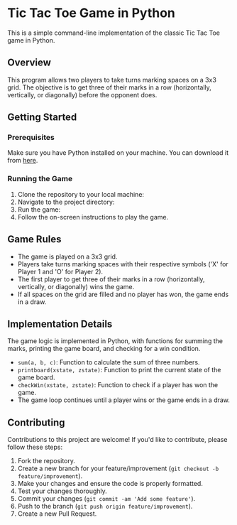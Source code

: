 # Tic Tac Toe Game in Python

This is a simple command-line implementation of the classic Tic Tac Toe game in Python.

## Overview

This program allows two players to take turns marking spaces on a 3x3 grid. The objective is to get three of their marks in a row (horizontally, vertically, or diagonally) before the opponent does.

## Getting Started

### Prerequisites

Make sure you have Python installed on your machine. You can download it from [here](https://www.python.org/downloads/).

### Running the Game

1. Clone the repository to your local machine:
2. Navigate to the project directory: 
3. Run the game:
4. Follow the on-screen instructions to play the game.

## Game Rules

- The game is played on a 3x3 grid.
- Players take turns marking spaces with their respective symbols ('X' for Player 1 and 'O' for Player 2).
- The first player to get three of their marks in a row (horizontally, vertically, or diagonally) wins the game.
- If all spaces on the grid are filled and no player has won, the game ends in a draw.

## Implementation Details

The game logic is implemented in Python, with functions for summing the marks, printing the game board, and checking for a win condition.

- `sum(a, b, c)`: Function to calculate the sum of three numbers.
- `printboard(xstate, zstate)`: Function to print the current state of the game board.
- `checkWin(xstate, zstate)`: Function to check if a player has won the game.
- The game loop continues until a player wins or the game ends in a draw.

## Contributing

Contributions to this project are welcome! If you'd like to contribute, please follow these steps:

1. Fork the repository.
2. Create a new branch for your feature/improvement (`git checkout -b feature/improvement`).
3. Make your changes and ensure the code is properly formatted.
4. Test your changes thoroughly.
5. Commit your changes (`git commit -am 'Add some feature'`).
6. Push to the branch (`git push origin feature/improvement`).
7. Create a new Pull Request.
